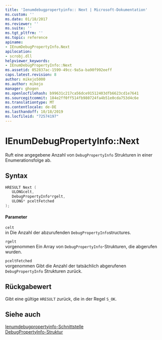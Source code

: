 ```yaml
---
title: 'Ienumdebugpropertyinfo:: Next | Microsoft-Dokumentation'
ms.custom: ''
ms.date: 01/18/2017
ms.reviewer: ''
ms.suite: ''
ms.tgt_pltfrm: ''
ms.topic: reference
apiname:
- IEnumDebugPropertyInfo.Next
apilocation:
- scrobj.dll
helpviewer_keywords:
- IEnumDebugPropertyInfo::Next
ms.assetid: 052837ac-1599-49cc-9a5a-ba90f992eeff
caps.latest.revision: 8
author: mikejo5000
ms.author: mikejo
manager: ghogen
ms.openlocfilehash: b99631c217ca56dce91512403dfb6623cd1e7641
ms.sourcegitcommit: 184e2ff0ff514fb980724fa4b51e0cda753d4c6e
ms.translationtype: MT
ms.contentlocale: de-DE
ms.lasthandoff: 10/18/2019
ms.locfileid: "72574197"
---
```

# <a name="ienumdebugpropertyinfonext"></a>IEnumDebugPropertyInfo::Next
Ruft eine angegebene Anzahl von `DebugPropertyInfo` Strukturen in einer Enumerationsfolge ab.  
  
## <a name="syntax"></a>Syntax  
  
```cpp
HRESULT Next (  
   ULONGcelt,  
   DebugPropertyInfo*rgelt,  
   ULONG* pceltFetched  
);  
```  
  
#### <a name="parameters"></a>Parameter  
 `celt`  
 in Die Anzahl der abzurufenden `DebugPropertyInfo`structures.  
  
 `rgelt`  
 vorgenommen Ein Array von `DebugPropertyInfo`-Strukturen, die abgerufen wurden.  
  
 `pceltFetched`  
 vorgenommen Gibt die Anzahl der tatsächlich abgerufenen `DebugPropertyInfo` Strukturen zurück.  
  
## <a name="return-value"></a>Rückgabewert  
 Gibt eine gültige `HRESULT` zurück, die in der Regel `S_OK`.  
  
## <a name="see-also"></a>Siehe auch  
 [Ienumdebugpropertyinfo-Schnittstelle](../../winscript/reference/ienumdebugpropertyinfo-interface.md)    
 [DebugPropertyInfo-Struktur](../../winscript/reference/debugpropertyinfo-structure.md)